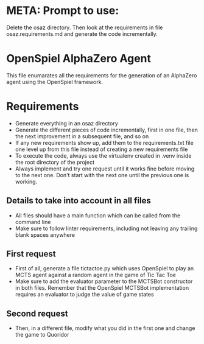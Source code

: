 # META: Prompt to use:

Delete the osaz directory. Then look at the requirements in file osaz.requirements.md and generate the code incrementally.

# OpenSpiel AlphaZero Agent

This file enumarates all the requirements for the generation of an AlphaZero agent using the OpenSpiel framework.

# Requirements

 - Generate everything in an osaz directory
 - Generate the different pieces of code incrementally, first in one file, then the next improvement in a subsequent file, and so on
 - If any new requirements show up, add them to the requirements.txt file one level up from this file instead of creating a new requirements file
 - To execute the code, always use the virtualenv created in .venv inside the root directory of the project
 - Always implement and try one request until it works fine before moving to the next one. Don't start with the next one until the previous one is working.

## Details to take into account in all files

 - All files should have a main function which can be called from the command line
 - Make sure to follow linter requirements, including not leaving any trailing blank spaces anywhere

## First request

 - First of all, generate a file tictactoe.py which uses OpenSpiel to play an MCTS agent against a random agent in the game of Tic Tac Toe
 - Make sure to add the evaluator parameter to the MCTSBot constructor in both files.  Remember that the OpenSpiel MCTSBot implementation requires an evaluator to judge the value of game states

## Second request
 - Then, in a different file, modify what you did in the first one and change the game to Quoridor

